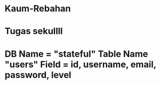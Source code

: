 # Kaum-Rebahan
Tugas sekullll
======================
DB Name = "stateful"
Table Name "users"
Field = id, username, email, password, level
======================
